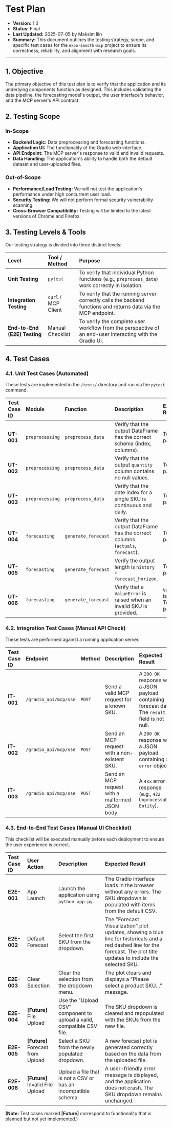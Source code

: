 
# Test Plan

- **Version:** 1.0
- **Status:** Final
- **Last Updated:** 2025-07-05 by Maksim Ilin
- **Summary:** This document outlines the testing strategy, scope, and specific test cases for the `expo-smooth-mcp` project to ensure its correctness, reliability, and alignment with research goals.

---

## 1. Objective

The primary objective of this test plan is to verify that the application and its underlying components function as designed. This includes validating the data pipeline, the forecasting model's output, the user interface's behavior, and the MCP server's API contract.

## 2. Testing Scope

### In-Scope
*   **Backend Logic:** Data preprocessing and forecasting functions.
*   **Application UI:** The functionality of the Gradio web interface.
*   **API Endpoint:** The MCP server's response to valid and invalid requests.
*   **Data Handling:** The application's ability to handle both the default dataset and user-uploaded files.

### Out-of-Scope
*   **Performance/Load Testing:** We will not test the application's performance under high concurrent user load.
*   **Security Testing:** We will not perform formal security vulnerability scanning.
*   **Cross-Browser Compatibility:** Testing will be limited to the latest versions of Chrome and Firefox.

## 3. Testing Levels & Tools

Our testing strategy is divided into three distinct levels:

| Level | Tool / Method | Purpose |
| :--- | :--- | :--- |
| **Unit Testing** | `pytest` | To verify that individual Python functions (e.g., `preprocess_data`) work correctly in isolation. |
| **Integration Testing** | `curl` / MCP Client | To verify that the running server correctly calls the backend functions and returns data via the MCP endpoint. |
| **End-to-End (E2E) Testing** | Manual Checklist | To verify the complete user workflow from the perspective of an end-user interacting with the Gradio UI. |

## 4. Test Cases

### 4.1. Unit Test Cases (Automated)

These tests are implemented in the `/tests/` directory and run via the `pytest` command.

| Test Case ID | Module | Function | Description | Expected Result |
| :--- | :--- | :--- | :--- | :--- |
| **UT-001** | `preprocessing` | `preprocess_data` | Verify that the output DataFrame has the correct schema (index, columns). | Test passes. |
| **UT-002** | `preprocessing` | `preprocess_data` | Verify that the output `quantity` column contains no null values. | Test passes. |
| **UT-003** | `preprocessing` | `preprocess_data` | Verify that the date index for a single SKU is continuous and daily. | Test passes. |
| **UT-004** | `forecasting` | `generate_forecast` | Verify that the output DataFrame has the correct columns (`actuals`, `forecast`). | Test passes. |
| **UT-005** | `forecasting` | `generate_forecast` | Verify the output length is `history + forecast_horizon`. | Test passes. |
| **UT-006** | `forecasting` | `generate_forecast` | Verify that a `ValueError` is raised when an invalid SKU is provided. | `ValueError` is caught. Test passes. |

### 4.2. Integration Test Cases (Manual API Check)

These tests are performed against a running application server.

| Test Case ID | Endpoint | Method | Description | Expected Result |
| :--- | :--- | :--- | :--- | :--- |
| **IT-001** | `/gradio_api/mcp/sse` | `POST` | Send a valid MCP request for a known SKU. | A `200 OK` response with a JSON payload containing forecast data. The `result` field is not null. |
| **IT-002** | `/gradio_api/mcp/sse` | `POST` | Send an MCP request with a non-existent SKU. | A `200 OK` response with a JSON payload containing an `error` object. |
| **IT-003** | `/gradio_api/mcp/sse` | `POST` | Send an MCP request with a malformed JSON body. | A `4xx` error response (e.g., `422 Unprocessable Entity`). |

### 4.3. End-to-End Test Cases (Manual UI Checklist)

This checklist will be executed manually before each deployment to ensure the user experience is correct.

| Test Case ID | User Action | Description | Expected Result |
| :--- | :--- | :--- | :--- |
| **E2E-001** | App Launch | Launch the application using `python app.py`. | The Gradio interface loads in the browser without any errors. The SKU dropdown is populated with items from the default CSV. |
| **E2E-002** | Default Forecast | Select the first SKU from the dropdown. | The "Forecast Visualization" plot updates, showing a blue line for historicals and a red dashed line for the forecast. The plot title updates to include the selected SKU. |
| **E2E-003** | Clear Selection | Clear the selection from the dropdown menu. | The plot clears and displays a "Please select a product SKU..." message. |
| **E2E-004** | **[Future]** File Upload | Use the "Upload CSV" component to upload a valid, compatible CSV file. | The SKU dropdown is cleared and repopulated with the SKUs from the new file. |
| **E2E-005** | **[Future]** Forecast from Upload | Select a SKU from the newly populated dropdown. | A new forecast plot is generated correctly based on the data from the uploaded file. |
| **E2E-006** | **[Future]** Invalid File Upload | Upload a file that is not a CSV or has an incompatible schema. | A user-friendly error message is displayed, and the application does not crash. The SKU dropdown remains unchanged. |

**(Note:** Test cases marked **[Future]** correspond to functionality that is planned but not yet implemented.)